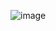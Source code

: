 ![image](https://user-images.githubusercontent.com/69719886/188154542-76c64c62-5a29-42ed-9f17-f8762b306dcf.png)
